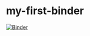 # my-first-binder
[![Binder](https://mybinder.org/badge_logo.svg)](https://mybinder.org/v2/gh/wicky-dot/my-first-binder/master?urlpath=lab)

